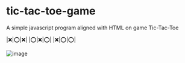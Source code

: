 # tic-tac-toe-game
A simple javascript program aligned with HTML on game Tic-Tac-Toe

|❌|⭕|❌|
|⭕|❌|⭕|
|❌|⭕|⭕|

![image](https://user-images.githubusercontent.com/66014032/123328240-fb024380-d558-11eb-9a9c-f1726e6d510b.png)

